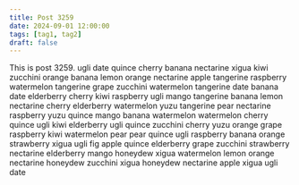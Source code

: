 ```yaml
---
title: Post 3259
date: 2024-09-01 12:00:00
tags: [tag1, tag2]
draft: false
---
```

This is post 3259.
ugli
date
quince
cherry
banana
nectarine
xigua
kiwi
zucchini
orange
banana
lemon
orange
nectarine
apple
tangerine
raspberry
watermelon
tangerine
grape
zucchini
watermelon
tangerine
date
banana
date
elderberry
cherry
kiwi
raspberry
ugli
mango
tangerine
banana
lemon
nectarine
cherry
elderberry
watermelon
yuzu
tangerine
pear
nectarine
raspberry
yuzu
quince
mango
banana
watermelon
watermelon
cherry
quince
ugli
kiwi
elderberry
ugli
quince
zucchini
cherry
yuzu
orange
grape
raspberry
kiwi
watermelon
pear
pear
quince
ugli
raspberry
banana
orange
strawberry
xigua
ugli
fig
apple
quince
elderberry
grape
zucchini
strawberry
nectarine
elderberry
mango
honeydew
xigua
watermelon
lemon
orange
nectarine
honeydew
zucchini
xigua
honeydew
nectarine
apple
xigua
ugli
date
